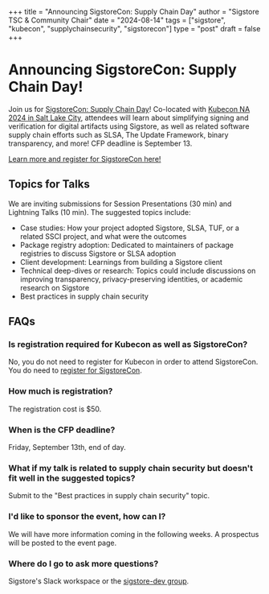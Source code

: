 +++
title = "Announcing SigstoreCon: Supply Chain Day"
author = "Sigstore TSC & Community Chair"
date = "2024-08-14"
tags = ["sigstore", "kubecon", "supplychainsecurity", "sigstorecon"]
type = "post"
draft = false
+++

# Announcing SigstoreCon: Supply Chain Day!

Join us for [SigstoreCon: Supply Chain Day](https://events.linuxfoundation.org/sigstorecon-supply-chain-day/)!
Co-located with [Kubecon NA 2024 in Salt Lake City](https://events.linuxfoundation.org/kubecon-cloudnativecon-north-america/),
attendees will learn about simplifying signing and verification for digital artifacts using Sigstore,
as well as related software supply chain efforts such as SLSA, The Update Framework, binary transparency, and more!
CFP deadline is September 13.

[Learn more and register for SigstoreCon here!](https://events.linuxfoundation.org/sigstorecon-supply-chain-day!)

## Topics for Talks

We are inviting submissions for Session Presentations (30 min) and Lightning Talks (10 min). The suggested
topics include:

* Case studies: How your project adopted Sigstore, SLSA, TUF, or a related SSCI project, and what were the outcomes
* Package registry adoption: Dedicated to maintainers of package registries to discuss Sigstore or SLSA adoption
* Client development: Learnings from building a Sigstore client
* Technical deep-dives or research: Topics could include discussions on improving transparency, privacy-preserving identities, or academic research on Sigstore
* Best practices in supply chain security

## FAQs

### Is registration required for Kubecon as well as SigstoreCon?

No, you do not need to register for Kubecon in order to attend SigstoreCon.
You do need to [register for SigstoreCon](https://events.linuxfoundation.org/sigstorecon-supply-chain-day/register/).

### How much is registration?

The registration cost is $50.

### When is the CFP deadline?

Friday, September 13th, end of day.

### What if my talk is related to supply chain security but doesn't fit well in the suggested topics?

Submit to the "Best practices in supply chain security" topic.

### I'd like to sponsor the event, how can I?

We will have more information coming in the following weeks. A prospectus
will be posted to the event page.

### Where do I go to ask more questions?

Sigstore's Slack workspace or the [sigstore-dev group](https://groups.google.com/g/sigstore-dev).
